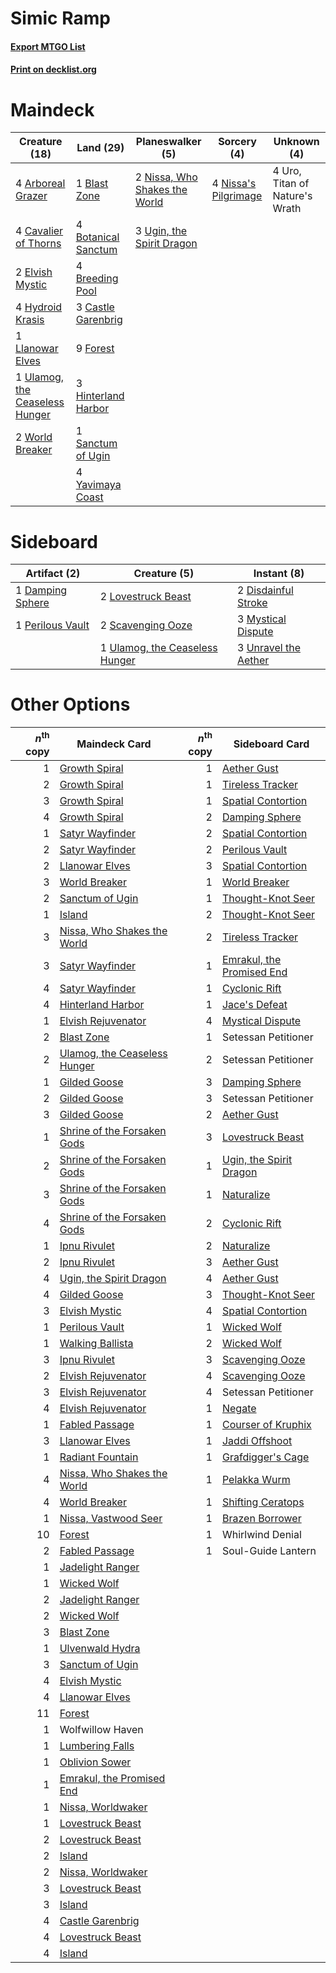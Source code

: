 # Simic Ramp

#### [Export MTGO List](../collection/Simic%20Ramp/Simic%20Ramp.txt)
#### [Print on decklist.org](http://decklist.org/?deckmain=4%09Arboreal%20Grazer%0A1%09Blast%20Zone%0A4%09Botanical%20Sanctum%0A4%09Breeding%20Pool%0A3%09Castle%20Garenbrig%0A4%09Cavalier%20of%20Thorns%0A2%09Elvish%20Mystic%0A9%09Forest%0A3%09Hinterland%20Harbor%0A4%09Hydroid%20Krasis%0A1%09Llanowar%20Elves%0A4%09Nissa's%20Pilgrimage%0A2%09Nissa,%20Who%20Shakes%20the%20World%0A1%09Sanctum%20of%20Ugin%0A3%09Ugin,%20the%20Spirit%20Dragon%0A1%09Ulamog,%20the%20Ceaseless%20Hunger%0A4%09Uro,%20Titan%20of%20Nature's%20Wrath%0A2%09World%20Breaker%0A4%09Yavimaya%20Coast&deckside=1%09Damping%20Sphere%0A2%09Disdainful%20Stroke%0A2%09Lovestruck%20Beast%0A3%09Mystical%20Dispute%0A1%09Perilous%20Vault%0A2%09Scavenging%20Ooze%0A1%09Ulamog,%20the%20Ceaseless%20Hunger%0A3%09Unravel%20the%20Aether)
# Maindeck

|                                              Creature (18)                                              |                                          Land (29)                                           |                                            Planeswalker (5)                                            |                                          Sorcery (4)                                          |         Unknown (4)          |
|---------------------------------------------------------------------------------------------------------|----------------------------------------------------------------------------------------------|--------------------------------------------------------------------------------------------------------|-----------------------------------------------------------------------------------------------|------------------------------|
|4 [Arboreal Grazer](http://gatherer.wizards.com/Pages/Card/Details.aspx?multiverseid=461076)             |1 [Blast Zone](http://gatherer.wizards.com/Pages/Card/Details.aspx?multiverseid=461171)       |2 [Nissa, Who Shakes the World](http://gatherer.wizards.com/Pages/Card/Details.aspx?multiverseid=461096)|4 [Nissa's Pilgrimage](http://gatherer.wizards.com/Pages/Card/Details.aspx?multiverseid=433087)|4 Uro, Titan of Nature's Wrath|
|4 [Cavalier of Thorns](http://gatherer.wizards.com/Pages/Card/Details.aspx?multiverseid=466921)          |4 [Botanical Sanctum](http://gatherer.wizards.com/Pages/Card/Details.aspx?multiverseid=417817)|3 [Ugin, the Spirit Dragon](http://gatherer.wizards.com/Pages/Card/Details.aspx?multiverseid=391948)    |                                                                                               |                              |
|2 [Elvish Mystic](http://gatherer.wizards.com/Pages/Card/Details.aspx?multiverseid=389499)               |4 [Breeding Pool](http://gatherer.wizards.com/Pages/Card/Details.aspx?multiverseid=97088)     |                                                                                                        |                                                                                               |                              |
|4 [Hydroid Krasis](http://gatherer.wizards.com/Pages/Card/Details.aspx?multiverseid=457327)              |3 [Castle Garenbrig](http://gatherer.wizards.com/Pages/Card/Details.aspx?multiverseid=473202) |                                                                                                        |                                                                                               |                              |
|1 [Llanowar Elves](http://gatherer.wizards.com/Pages/Card/Details.aspx?multiverseid=129626)              |9 [Forest](http://gatherer.wizards.com/Pages/Card/Details.aspx?multiverseid=439860)           |                                                                                                        |                                                                                               |                              |
|1 [Ulamog, the Ceaseless Hunger](http://gatherer.wizards.com/Pages/Card/Details.aspx?multiverseid=402079)|3 [Hinterland Harbor](http://gatherer.wizards.com/Pages/Card/Details.aspx?multiverseid=443128)|                                                                                                        |                                                                                               |                              |
|2 [World Breaker](http://gatherer.wizards.com/Pages/Card/Details.aspx?multiverseid=407636)               |1 [Sanctum of Ugin](http://gatherer.wizards.com/Pages/Card/Details.aspx?multiverseid=402022)  |                                                                                                        |                                                                                               |                              |
|                                                                                                         |4 [Yavimaya Coast](http://gatherer.wizards.com/Pages/Card/Details.aspx?multiverseid=129810)   |                                                                                                        |                                                                                               |                              |


# Sideboard

|                                       Artifact (2)                                        |                                              Creature (5)                                               |                                          Instant (8)                                          |
|-------------------------------------------------------------------------------------------|---------------------------------------------------------------------------------------------------------|-----------------------------------------------------------------------------------------------|
|1 [Damping Sphere](http://gatherer.wizards.com/Pages/Card/Details.aspx?multiverseid=443101)|2 [Lovestruck Beast](http://gatherer.wizards.com/Pages/Card/Details.aspx?multiverseid=473127)            |2 [Disdainful Stroke](http://gatherer.wizards.com/Pages/Card/Details.aspx?multiverseid=420705) |
|1 [Perilous Vault](http://gatherer.wizards.com/Pages/Card/Details.aspx?multiverseid=383342)|2 [Scavenging Ooze](http://gatherer.wizards.com/Pages/Card/Details.aspx?multiverseid=420783)             |3 [Mystical Dispute](http://gatherer.wizards.com/Pages/Card/Details.aspx?multiverseid=473020)  |
|                                                                                           |1 [Ulamog, the Ceaseless Hunger](http://gatherer.wizards.com/Pages/Card/Details.aspx?multiverseid=402079)|3 [Unravel the Aether](http://gatherer.wizards.com/Pages/Card/Details.aspx?multiverseid=378515)|


# Other Options

|*n*<sup>th</sup> copy|                                             Maindeck Card                                             |*n*<sup>th</sup> copy|                                           Sideboard Card                                           |
|--------------------:|-------------------------------------------------------------------------------------------------------|--------------------:|----------------------------------------------------------------------------------------------------|
|                    1|[Growth Spiral](http://gatherer.wizards.com/Pages/Card/Details.aspx?multiverseid=457322)               |                    1|[Aether Gust](http://gatherer.wizards.com/Pages/Card/Details.aspx?multiverseid=466796)              |
|                    2|[Growth Spiral](http://gatherer.wizards.com/Pages/Card/Details.aspx?multiverseid=457322)               |                    1|[Tireless Tracker](http://gatherer.wizards.com/Pages/Card/Details.aspx?multiverseid=409997)         |
|                    3|[Growth Spiral](http://gatherer.wizards.com/Pages/Card/Details.aspx?multiverseid=457322)               |                    1|[Spatial Contortion](http://gatherer.wizards.com/Pages/Card/Details.aspx?multiverseid=407518)       |
|                    4|[Growth Spiral](http://gatherer.wizards.com/Pages/Card/Details.aspx?multiverseid=457322)               |                    2|[Damping Sphere](http://gatherer.wizards.com/Pages/Card/Details.aspx?multiverseid=443101)           |
|                    1|[Satyr Wayfinder](http://gatherer.wizards.com/Pages/Card/Details.aspx?multiverseid=378508)             |                    2|[Spatial Contortion](http://gatherer.wizards.com/Pages/Card/Details.aspx?multiverseid=407518)       |
|                    2|[Satyr Wayfinder](http://gatherer.wizards.com/Pages/Card/Details.aspx?multiverseid=378508)             |                    2|[Perilous Vault](http://gatherer.wizards.com/Pages/Card/Details.aspx?multiverseid=383342)           |
|                    2|[Llanowar Elves](http://gatherer.wizards.com/Pages/Card/Details.aspx?multiverseid=129626)              |                    3|[Spatial Contortion](http://gatherer.wizards.com/Pages/Card/Details.aspx?multiverseid=407518)       |
|                    3|[World Breaker](http://gatherer.wizards.com/Pages/Card/Details.aspx?multiverseid=407636)               |                    1|[World Breaker](http://gatherer.wizards.com/Pages/Card/Details.aspx?multiverseid=407636)            |
|                    2|[Sanctum of Ugin](http://gatherer.wizards.com/Pages/Card/Details.aspx?multiverseid=402022)             |                    1|[Thought-Knot Seer](http://gatherer.wizards.com/Pages/Card/Details.aspx?multiverseid=407519)        |
|                    1|[Island](http://gatherer.wizards.com/Pages/Card/Details.aspx?multiverseid=439857)                      |                    2|[Thought-Knot Seer](http://gatherer.wizards.com/Pages/Card/Details.aspx?multiverseid=407519)        |
|                    3|[Nissa, Who Shakes the World](http://gatherer.wizards.com/Pages/Card/Details.aspx?multiverseid=461096) |                    2|[Tireless Tracker](http://gatherer.wizards.com/Pages/Card/Details.aspx?multiverseid=409997)         |
|                    3|[Satyr Wayfinder](http://gatherer.wizards.com/Pages/Card/Details.aspx?multiverseid=378508)             |                    1|[Emrakul, the Promised End](http://gatherer.wizards.com/Pages/Card/Details.aspx?multiverseid=414295)|
|                    4|[Satyr Wayfinder](http://gatherer.wizards.com/Pages/Card/Details.aspx?multiverseid=378508)             |                    1|[Cyclonic Rift](http://gatherer.wizards.com/Pages/Card/Details.aspx?multiverseid=389477)            |
|                    4|[Hinterland Harbor](http://gatherer.wizards.com/Pages/Card/Details.aspx?multiverseid=443128)           |                    1|[Jace's Defeat](http://gatherer.wizards.com/Pages/Card/Details.aspx?multiverseid=430727)            |
|                    1|[Elvish Rejuvenator](http://gatherer.wizards.com/Pages/Card/Details.aspx?multiverseid=447316)          |                    4|[Mystical Dispute](http://gatherer.wizards.com/Pages/Card/Details.aspx?multiverseid=473020)         |
|                    2|[Blast Zone](http://gatherer.wizards.com/Pages/Card/Details.aspx?multiverseid=461171)                  |                    1|Setessan Petitioner                                                                                 |
|                    2|[Ulamog, the Ceaseless Hunger](http://gatherer.wizards.com/Pages/Card/Details.aspx?multiverseid=402079)|                    2|Setessan Petitioner                                                                                 |
|                    1|[Gilded Goose](http://gatherer.wizards.com/Pages/Card/Details.aspx?multiverseid=473122)                |                    3|[Damping Sphere](http://gatherer.wizards.com/Pages/Card/Details.aspx?multiverseid=443101)           |
|                    2|[Gilded Goose](http://gatherer.wizards.com/Pages/Card/Details.aspx?multiverseid=473122)                |                    3|Setessan Petitioner                                                                                 |
|                    3|[Gilded Goose](http://gatherer.wizards.com/Pages/Card/Details.aspx?multiverseid=473122)                |                    2|[Aether Gust](http://gatherer.wizards.com/Pages/Card/Details.aspx?multiverseid=466796)              |
|                    1|[Shrine of the Forsaken Gods](http://gatherer.wizards.com/Pages/Card/Details.aspx?multiverseid=402034) |                    3|[Lovestruck Beast](http://gatherer.wizards.com/Pages/Card/Details.aspx?multiverseid=473127)         |
|                    2|[Shrine of the Forsaken Gods](http://gatherer.wizards.com/Pages/Card/Details.aspx?multiverseid=402034) |                    1|[Ugin, the Spirit Dragon](http://gatherer.wizards.com/Pages/Card/Details.aspx?multiverseid=391948)  |
|                    3|[Shrine of the Forsaken Gods](http://gatherer.wizards.com/Pages/Card/Details.aspx?multiverseid=402034) |                    1|[Naturalize](http://gatherer.wizards.com/Pages/Card/Details.aspx?multiverseid=129656)               |
|                    4|[Shrine of the Forsaken Gods](http://gatherer.wizards.com/Pages/Card/Details.aspx?multiverseid=402034) |                    2|[Cyclonic Rift](http://gatherer.wizards.com/Pages/Card/Details.aspx?multiverseid=389477)            |
|                    1|[Ipnu Rivulet](http://gatherer.wizards.com/Pages/Card/Details.aspx?multiverseid=430869)                |                    2|[Naturalize](http://gatherer.wizards.com/Pages/Card/Details.aspx?multiverseid=129656)               |
|                    2|[Ipnu Rivulet](http://gatherer.wizards.com/Pages/Card/Details.aspx?multiverseid=430869)                |                    3|[Aether Gust](http://gatherer.wizards.com/Pages/Card/Details.aspx?multiverseid=466796)              |
|                    4|[Ugin, the Spirit Dragon](http://gatherer.wizards.com/Pages/Card/Details.aspx?multiverseid=391948)     |                    4|[Aether Gust](http://gatherer.wizards.com/Pages/Card/Details.aspx?multiverseid=466796)              |
|                    4|[Gilded Goose](http://gatherer.wizards.com/Pages/Card/Details.aspx?multiverseid=473122)                |                    3|[Thought-Knot Seer](http://gatherer.wizards.com/Pages/Card/Details.aspx?multiverseid=407519)        |
|                    3|[Elvish Mystic](http://gatherer.wizards.com/Pages/Card/Details.aspx?multiverseid=389499)               |                    4|[Spatial Contortion](http://gatherer.wizards.com/Pages/Card/Details.aspx?multiverseid=407518)       |
|                    1|[Perilous Vault](http://gatherer.wizards.com/Pages/Card/Details.aspx?multiverseid=383342)              |                    1|[Wicked Wolf](http://gatherer.wizards.com/Pages/Card/Details.aspx?multiverseid=473143)              |
|                    1|[Walking Ballista](http://gatherer.wizards.com/Pages/Card/Details.aspx?multiverseid=423848)            |                    2|[Wicked Wolf](http://gatherer.wizards.com/Pages/Card/Details.aspx?multiverseid=473143)              |
|                    3|[Ipnu Rivulet](http://gatherer.wizards.com/Pages/Card/Details.aspx?multiverseid=430869)                |                    3|[Scavenging Ooze](http://gatherer.wizards.com/Pages/Card/Details.aspx?multiverseid=420783)          |
|                    2|[Elvish Rejuvenator](http://gatherer.wizards.com/Pages/Card/Details.aspx?multiverseid=447316)          |                    4|[Scavenging Ooze](http://gatherer.wizards.com/Pages/Card/Details.aspx?multiverseid=420783)          |
|                    3|[Elvish Rejuvenator](http://gatherer.wizards.com/Pages/Card/Details.aspx?multiverseid=447316)          |                    4|Setessan Petitioner                                                                                 |
|                    4|[Elvish Rejuvenator](http://gatherer.wizards.com/Pages/Card/Details.aspx?multiverseid=447316)          |                    1|[Negate](http://gatherer.wizards.com/Pages/Card/Details.aspx?multiverseid=423707)                   |
|                    1|[Fabled Passage](http://gatherer.wizards.com/Pages/Card/Details.aspx?multiverseid=473206)              |                    1|[Courser of Kruphix](http://gatherer.wizards.com/Pages/Card/Details.aspx?multiverseid=442153)       |
|                    3|[Llanowar Elves](http://gatherer.wizards.com/Pages/Card/Details.aspx?multiverseid=129626)              |                    1|[Jaddi Offshoot](http://gatherer.wizards.com/Pages/Card/Details.aspx?multiverseid=401928)           |
|                    1|[Radiant Fountain](http://gatherer.wizards.com/Pages/Card/Details.aspx?multiverseid=438810)            |                    1|[Grafdigger's Cage](http://gatherer.wizards.com/Pages/Card/Details.aspx?multiverseid=278452)        |
|                    4|[Nissa, Who Shakes the World](http://gatherer.wizards.com/Pages/Card/Details.aspx?multiverseid=461096) |                    1|[Pelakka Wurm](http://gatherer.wizards.com/Pages/Card/Details.aspx?multiverseid=382322)             |
|                    4|[World Breaker](http://gatherer.wizards.com/Pages/Card/Details.aspx?multiverseid=407636)               |                    1|[Shifting Ceratops](http://gatherer.wizards.com/Pages/Card/Details.aspx?multiverseid=466948)        |
|                    1|[Nissa, Vastwood Seer](http://gatherer.wizards.com/Pages/Card/Details.aspx?multiverseid=398438)        |                    1|[Brazen Borrower](http://gatherer.wizards.com/Pages/Card/Details.aspx?multiverseid=473001)          |
|                   10|[Forest](http://gatherer.wizards.com/Pages/Card/Details.aspx?multiverseid=439860)                      |                    1|Whirlwind Denial                                                                                    |
|                    2|[Fabled Passage](http://gatherer.wizards.com/Pages/Card/Details.aspx?multiverseid=473206)              |                    1|Soul-Guide Lantern                                                                                  |
|                    1|[Jadelight Ranger](http://gatherer.wizards.com/Pages/Card/Details.aspx?multiverseid=439793)            |                     |                                                                                                    |
|                    1|[Wicked Wolf](http://gatherer.wizards.com/Pages/Card/Details.aspx?multiverseid=473143)                 |                     |                                                                                                    |
|                    2|[Jadelight Ranger](http://gatherer.wizards.com/Pages/Card/Details.aspx?multiverseid=439793)            |                     |                                                                                                    |
|                    2|[Wicked Wolf](http://gatherer.wizards.com/Pages/Card/Details.aspx?multiverseid=473143)                 |                     |                                                                                                    |
|                    3|[Blast Zone](http://gatherer.wizards.com/Pages/Card/Details.aspx?multiverseid=461171)                  |                     |                                                                                                    |
|                    1|[Ulvenwald Hydra](http://gatherer.wizards.com/Pages/Card/Details.aspx?multiverseid=409999)             |                     |                                                                                                    |
|                    3|[Sanctum of Ugin](http://gatherer.wizards.com/Pages/Card/Details.aspx?multiverseid=402022)             |                     |                                                                                                    |
|                    4|[Elvish Mystic](http://gatherer.wizards.com/Pages/Card/Details.aspx?multiverseid=389499)               |                     |                                                                                                    |
|                    4|[Llanowar Elves](http://gatherer.wizards.com/Pages/Card/Details.aspx?multiverseid=129626)              |                     |                                                                                                    |
|                   11|[Forest](http://gatherer.wizards.com/Pages/Card/Details.aspx?multiverseid=439860)                      |                     |                                                                                                    |
|                    1|Wolfwillow Haven                                                                                       |                     |                                                                                                    |
|                    1|[Lumbering Falls](http://gatherer.wizards.com/Pages/Card/Details.aspx?multiverseid=401943)             |                     |                                                                                                    |
|                    1|[Oblivion Sower](http://gatherer.wizards.com/Pages/Card/Details.aspx?multiverseid=401972)              |                     |                                                                                                    |
|                    1|[Emrakul, the Promised End](http://gatherer.wizards.com/Pages/Card/Details.aspx?multiverseid=414295)   |                     |                                                                                                    |
|                    1|[Nissa, Worldwaker](http://gatherer.wizards.com/Pages/Card/Details.aspx?multiverseid=430607)           |                     |                                                                                                    |
|                    1|[Lovestruck Beast](http://gatherer.wizards.com/Pages/Card/Details.aspx?multiverseid=473127)            |                     |                                                                                                    |
|                    2|[Lovestruck Beast](http://gatherer.wizards.com/Pages/Card/Details.aspx?multiverseid=473127)            |                     |                                                                                                    |
|                    2|[Island](http://gatherer.wizards.com/Pages/Card/Details.aspx?multiverseid=439857)                      |                     |                                                                                                    |
|                    2|[Nissa, Worldwaker](http://gatherer.wizards.com/Pages/Card/Details.aspx?multiverseid=430607)           |                     |                                                                                                    |
|                    3|[Lovestruck Beast](http://gatherer.wizards.com/Pages/Card/Details.aspx?multiverseid=473127)            |                     |                                                                                                    |
|                    3|[Island](http://gatherer.wizards.com/Pages/Card/Details.aspx?multiverseid=439857)                      |                     |                                                                                                    |
|                    4|[Castle Garenbrig](http://gatherer.wizards.com/Pages/Card/Details.aspx?multiverseid=473202)            |                     |                                                                                                    |
|                    4|[Lovestruck Beast](http://gatherer.wizards.com/Pages/Card/Details.aspx?multiverseid=473127)            |                     |                                                                                                    |
|                    4|[Island](http://gatherer.wizards.com/Pages/Card/Details.aspx?multiverseid=439857)                      |                     |                                                                                                    |

